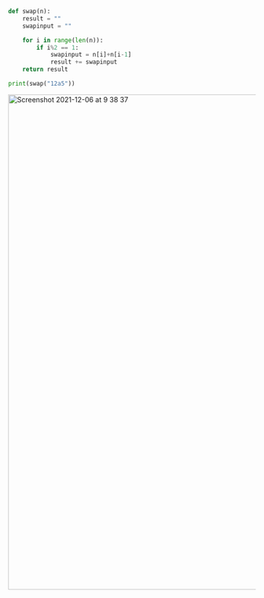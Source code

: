 ```py
def swap(n):
    result = ""
    swapinput = ""

    for i in range(len(n)):
        if i%2 == 1:
            swapinput = n[i]+n[i-1]
            result += swapinput
    return result

print(swap("12a5"))
```
<img width="1007" alt="Screenshot 2021-12-06 at 9 38 37" src="https://user-images.githubusercontent.com/89366347/144770745-26b4dc02-9bad-4b75-9b51-9c8b50424058.png">
